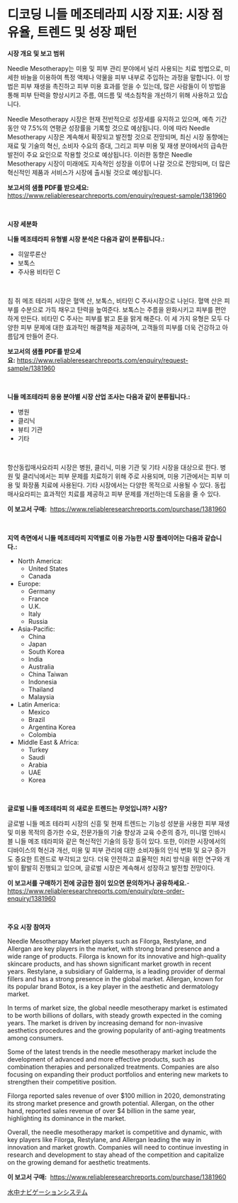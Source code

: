 <p><h1>디코딩 니들 메조테라피 시장 지표: 시장 점유율, 트렌드 및 성장 패턴</h1></p><p><strong>시장 개요 및 보고 범위</strong></p>
<p><p>Needle Mesotherapy는 미용 및 피부 관리 분야에서 널리 사용되는 치료 방법으로, 미세한 바늘을 이용하여 특정 액체나 약물을 피부 내부로 주입하는 과정을 말합니다. 이 방법은 피부 재생을 촉진하고 피부 미용 효과를 얻을 수 있는데, 많은 사람들이 이 방법을 통해 피부 탄력을 향상시키고 주름, 여드름 및 색소침착을 개선하기 위해 사용하고 있습니다.</p><p>Needle Mesotherapy 시장은 현재 전반적으로 성장세를 유지하고 있으며, 예측 기간 동안 약 7.5%의 연평균 성장률을 기록할 것으로 예상됩니다. 이에 따라 Needle Mesotherapy 시장은 계속해서 확장되고 발전할 것으로 전망되며, 최신 시장 동향에는 재료 및 기술의 혁신, 소비자 수요의 증대, 그리고 피부 미용 및 재생 분야에서의 급속한 발전이 주요 요인으로 작용할 것으로 예상됩니다. 이러한 동향은 Needle Mesotherapy 시장이 미래에도 지속적인 성장을 이루어 나갈 것으로 전망되며, 더 많은 혁신적인 제품과 서비스가 시장에 출시될 것으로 예상됩니다.</p></p>
<p><strong>보고서의 샘플 PDF를 받으세요:</strong> <a href="https://www.reliableresearchreports.com/enquiry/request-sample/1381960">https://www.reliableresearchreports.com/enquiry/request-sample/1381960</a></p>
<p>&nbsp;</p>
<p><strong>시장 세분화</strong></p>
<p><strong>니들 메조테라피 유형별 시장 분석은 다음과 같이 분류됩니다.:</strong></p>
<p><ul><li>히알루론산</li><li>보톡스</li><li>주사용 비타민 C</li></ul></p>
<p>&nbsp;</p>
<p><p>침 쥐 메조 테라피 시장은 혈액 산, 보톡스, 비타민 C 주사시장으로 나뉜다. 혈액 산은 피부를 수분으로 가득 채우고 탄력을 높여준다. 보톡스는 주름을 완화시키고 피부를 편안하게 만든다. 비타민 C 주사는 피부를 밝고 톤을 맑게 해준다. 이 세 가지 유형은 모두 다양한 피부 문제에 대한 효과적인 해결책을 제공하며, 고객들의 피부를 더욱 건강하고 아름답게 만들어 준다.</p></p>
<p><strong>보고서의 샘플 PDF를 받으세요:</strong>&nbsp;<a href="https://www.reliableresearchreports.com/enquiry/request-sample/1381960">https://www.reliableresearchreports.com/enquiry/request-sample/1381960</a></p>
<p>&nbsp;</p>
<p><strong> 니들 메조테라피 응용 분야별 시장 산업 조사는 다음과 같이 분류됩니다.:</strong></p>
<p><ul><li>병원</li><li>클리닉</li><li>뷰티 기관</li><li>기타</li></ul></p>
<p>&nbsp;</p>
<p><p>항산동립매사요라피 시장은 병원, 클리닉, 미용 기관 및 기타 시장을 대상으로 한다. 병원 및 클리닉에서는 피부 문제를 치료하기 위해 주로 사용되며, 미용 기관에서는 피부 미용 및 화장품 치료에 사용된다. 기타 시장에서는 다양한 목적으로 사용될 수 있다. 동립매사요라피는 효과적인 치료를 제공하고 피부 문제를 개선하는데 도움을 줄 수 있다.</p></p>
<p><strong>이 보고서 구매:</strong>&nbsp; <a href="https://www.reliableresearchreports.com/purchase/1381960">https://www.reliableresearchreports.com/purchase/1381960</a></p>
<p>&nbsp;</p>
<p><strong>지역 측면에서 니들 메조테라피 지역별로 이용 가능한 시장 플레이어는 다음과 같습니다.:</strong></p>
<p><ul>
    <li>
        North America:
        <ul>
            <li>United States</li>
            <li>Canada</li>
        </ul>
    </li>
    <li>
        Europe:
        <ul>
            <li>Germany</li>
            <li>France</li>
            <li>U.K.</li>
            <li>Italy</li>
            <li>Russia</li>
        </ul>
    </li>
    <li>
        Asia-Pacific:
        <ul>
            <li>China</li>
            <li>Japan</li>
            <li>South Korea</li>
            <li>India</li>
            <li>Australia</li>
            <li>China Taiwan</li>
            <li>Indonesia</li>
            <li>Thailand</li>
            <li>Malaysia</li>
        </ul>
    </li>
    <li>
        Latin America:
        <ul>
            <li>Mexico</li>
            <li>Brazil</li>
            <li>Argentina Korea</li>
            <li>Colombia</li>
        </ul>
    </li>
    <li>
        Middle East & Africa:
        <ul>
            <li>Turkey</li>
            <li>Saudi</li>
            <li>Arabia</li>
            <li>UAE</li>
            <li>Korea</li>
        </ul>
    </li>
    </ul></p>
<p>&nbsp;</p>
<p><strong>글로벌 니들 메조테라피 의 새로운 트렌드는 무엇입니까? 시장?</strong></p>
<p><p>글로벌 니들 메조 테라피 시장의 신흥 및 현재 트렌드는 기능성 성분을 사용한 피부 재생 및 미용 목적의 증가한 수요, 전문가들의 기술 향상과 교육 수준의 증가, 미니멀 인바시블 니들 메조 테라피와 같은 혁신적인 기술의 등장 등이 있다. 또한, 이러한 시장에서의 디바이스의 혁신과 개선, 미용 및 피부 관리에 대한 소비자들의 인식 변화 및 요구 증가도 중요한 트렌드로 부각되고 있다. 더욱 안전하고 효율적인 처리 방식을 위한 연구와 개발이 활발히 진행되고 있으며, 글로벌 시장은 계속해서 성장하고 발전할 전망이다.</p></p>
<p><strong>이 보고서를 구매하기 전에 궁금한 점이 있으면 문의하거나 공유하세요.</strong>- <a href="https://www.reliableresearchreports.com/enquiry/pre-order-enquiry/1381960">https://www.reliableresearchreports.com/enquiry/pre-order-enquiry/1381960</a></p>
<p>&nbsp;</p>
<p><strong>주요 시장 참여자</strong></p>
<p><p>Needle Mesotherapy Market players such as Filorga, Restylane, and Allergan are key players in the market, with strong brand presence and a wide range of products. Filorga is known for its innovative and high-quality skincare products, and has shown significant market growth in recent years. Restylane, a subsidiary of Galderma, is a leading provider of dermal fillers and has a strong presence in the global market. Allergan, known for its popular brand Botox, is a key player in the aesthetic and dermatology market.</p><p>In terms of market size, the global needle mesotherapy market is estimated to be worth billions of dollars, with steady growth expected in the coming years. The market is driven by increasing demand for non-invasive aesthetics procedures and the growing popularity of anti-aging treatments among consumers.</p><p>Some of the latest trends in the needle mesotherapy market include the development of advanced and more effective products, such as combination therapies and personalized treatments. Companies are also focusing on expanding their product portfolios and entering new markets to strengthen their competitive position.</p><p>Filorga reported sales revenue of over $100 million in 2020, demonstrating its strong market presence and growth potential. Allergan, on the other hand, reported sales revenue of over $4 billion in the same year, highlighting its dominance in the market.</p><p>Overall, the needle mesotherapy market is competitive and dynamic, with key players like Filorga, Restylane, and Allergan leading the way in innovation and market growth. Companies will need to continue investing in research and development to stay ahead of the competition and capitalize on the growing demand for aesthetic treatments.</p></p>
<p><strong>이 보고서 구매:</strong>&nbsp;&nbsp;<a href="https://www.reliableresearchreports.com/purchase/1381960">https://www.reliableresearchreports.com/purchase/1381960</a></p>
<p><p><a href="https://github.com/lily-u-genius/Market-Research-Report-List-1/blob/main/663343713096.md">水中ナビゲーションシステム</a></p></p>
